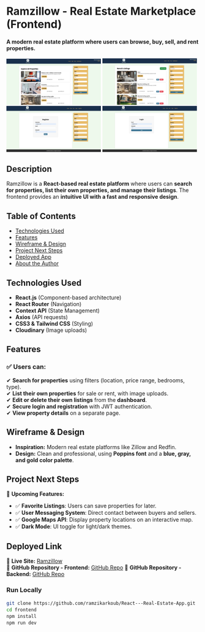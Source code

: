 # Ramzillow - Real Estate Marketplace (Frontend)

#### A modern real estate platform where users can browse, buy, sell, and rent properties.

<img src="/public/Screenshot1.png" alt="Screenshot of Ramzillow" style="width:49%;"/>
<img src="/public/Screenshot2.png" alt="Screenshot of Ramzillow" style="width:49%;"/>
<img src="/public/Screenshot3.png" alt="Screenshot of Ramzillow" style="width:49%;"/>
<img src="/public/Screenshot4.png" alt="Screenshot of Ramzillow" style="width:49%;"/>

## Description

Ramzillow is a **React-based real estate platform** where users can **search for properties, list their own properties, and manage their listings**. The frontend provides an **intuitive UI with a fast and responsive design**.

## Table of Contents

- [Technologies Used](#technologiesused)
- [Features](#features)
- [Wireframe & Design](#design)
- [Project Next Steps](#nextsteps)
- [Deployed App](#deployment)
- [About the Author](#author)

## <a name="technologiesused"></a>Technologies Used

- **React.js** (Component-based architecture)
- **React Router** (Navigation)
- **Context API** (State Management)
- **Axios** (API requests)
- **CSS3 & Tailwind CSS** (Styling)
- **Cloudinary** (Image uploads)

## <a name="features"></a>Features

### ✅ Users can:

✔ **Search for properties** using filters (location, price range, bedrooms, type).  
✔ **List their own properties** for sale or rent, with image uploads.  
✔ **Edit or delete their own listings** from the **dashboard**.  
✔ **Secure login and registration** with JWT authentication.  
✔ **View property details** on a separate page.

## <a name="design"></a>Wireframe & Design

- **Inspiration:** Modern real estate platforms like Zillow and Redfin.
- **Design:** Clean and professional, using **Poppins font** and a **blue, gray, and gold color palette**.

## <a name="nextsteps"></a>Project Next Steps

🚀 **Upcoming Features:**

- ✅ **Favorite Listings**: Users can save properties for later.
- ✅ **User Messaging System**: Direct contact between buyers and sellers.
- ✅ **Google Maps API**: Display property locations on an interactive map.
- ✅ **Dark Mode**: UI toggle for light/dark themes.

## <a name="deployment"></a>Deployed Link

🔗 **Live Site:** [Ramzillow](https://ramzillow.com)  
🔗 **GitHub Repository - Frontend:** [GitHub Repo](https://github.com/ramzikarkoub/React---Real-Estate-App)
🔗 **GitHub Repository - Backend:** [GitHub Repo](https://github.com/ramzikarkoub/Real-Estate---Node-Express-MongoDB)

### **Run Locally**

```sh
git clone https://github.com/ramzikarkoub/React---Real-Estate-App.git
cd frontend
npm install
npm run dev
```
